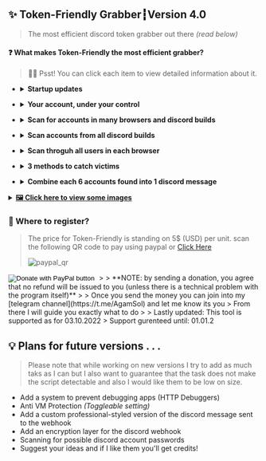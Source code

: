 
## ✨ Token-Friendly Grabber┇Version 4.0
> The most efficient discord token grabber out there _(read below)_

#### ❓ What makes Token-Friendly the most efficient grabber?
> 🙋‍♂️ Psst! You can click each item to view detailed information about it.

- <details><summary><b>Startup updates</b></summary>

   > Everytime the computer starts the script will compare the accounts and check for changes, digging deeper, if there's been a change the script will wait 15 minutes and try checking once again _(for a case where discord is logged out due a reboot or stuff like that)_
</details>

- <details><summary><b>Your account, under your control</b></summary>

   > You always can change the settings in your account such as the discord webhook, language or even enable / disable plugins (like rickroll)
</details>

- <details><summary><b>Scan for accounts in many browsers and discord builds</b></summary>

   > |**Name**|**Type**|
   > |:-:|:-:|
   > |Stable| Discord Client |
   > |PTB| Discord Client |
   > |Canary| Discord Client |
   > |Development| Discord Client |
   > |LightCord| Portable _(unofficial)_|
   > |FireFox| Browser |
   > |Opera| Browser |
   > |OperaGX| Browser |
   > |Chrome| Browser |
   > |Microsoft Edge| Browser |
   > |Yandex| Browser |
   > |Brave| Browser |
   >
   > P.S: You can ask us to add more and we will consider it.
</details>

- <details><summary><b>Scan accounts from all discord builds</b></summary>

   > Search for accounts through each build _(including all accounts stored in each build's account switcher)_
</details>

- <details><summary><b>Scan throguh all users in each browser</b></summary>

   > Its known that every user in the browser has its own history, cookies, extensions and also discord tokens.
   >
   > the script is going to iterate throguh each user and scan for working discord accounts
</details>

- <details><summary><b>3 methods to catch victims</b></summary>

   > All methods work exactly the same just through different places in the computer.
   > All methods use high-end nasted loop to hide the URLs _(to make it hard for them to find your discord webhook)_
   - Command Prompt
      - They paste the command into the window and you get all of their accounts
   - Batch file
      - They download the file, run it and you get all of their accounts
   - EXE file _(Compiled batch file in a way that its not going to be detected by anti-viruses)_
      > Note: this option is new and its still in beta _(available for use)_
      - They download and run a file which has 2 protection layers and you get all of their accounts
</details>

- <details><summary><b>Combine each 6 accounts found into 1 discord message</b></summary>

   > Each account found has its own embed.
   >
   > while discord allows to send 10 embeds within 1 message
   >
   > I decided that 6 in one message is fine.
   >
   > This is going to prevent rate-limits from discord while the victim is passing all of his accounts to your discord webhook.
</details>

 <details><summary><u><b>🖼 Click here to view some images</u></b></summary>

   <p>

   > ![sucessful](https://i.imgur.com/wRbyjRy.png)

   </p>

</details>

### 💎 Where to register?
> The price for Token-Friendly is standing on 5$ (USD) per unit.
> scan the following QR code to pay using paypal or [Click Here](https://www.paypal.com/donate/?hosted_button_id=Q2UFPM23JC25Q)
>
> ![paypal_qr](https://i.imgur.com/bVnvN8z.png) <form action="https://www.paypal.com/donate" method="post" target="_top">
<input type="hidden" name="hosted_button_id" value="Q2UFPM23JC25Q" />
<input type="image" src="https://www.paypalobjects.com/en_US/IL/i/btn/btn_donateCC_LG.gif" border="0" name="submit" title="PayPal - The safer, easier way to pay online!" alt="Donate with PayPal button" />
<img alt="" border="0" src="https://www.paypal.com/en_IL/i/scr/pixel.gif" width="1" height="1" /></form>
>
> **NOTE: by sending a donation, you agree that no refund will be issued to you (unless there is a technical problem with the program itself)**
>
> Once you send the money you can join into my [telegram channel](https://t.me/AgamSol) and let me know its you
> From there I will guide you exactly what to do
>
> Lastly updated: This tool is supported as for 03.10.2022
> Support gurenteed until: 01.01.2

## 💡 Plans for future versions . . .
> Please note that while working on new versions I try to add as much taks as I can but I also want to guarantee that the task does not make the script detectable and also I would like them to be low on size.
- Add a system to prevent debugging apps (HTTP Debuggers)
- Anti VM Protection _(Toggleable setting)_
- Add a custom professional-styled version of the discord message sent to the webhook
- Add an encryption layer for the discord webhook
- Scanning for possible discord account passwords
- Suggest your ideas and if I like them you'll get credits!